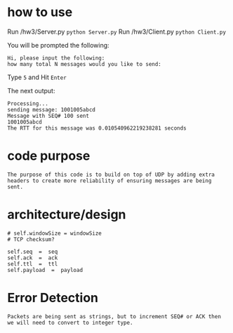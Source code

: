 
# how to use
Run /hw3/Server.py
```python Server.py```
Run /hw3/Client.py 
```python Client.py```

You will be prompted the following:
```
Hi, please input the following:
how many total N messages would you like to send:
```
Type `5` and Hit `Enter`

The next output:
```
Processing...
sending message: 1001005abcd
Message with SEQ# 100 sent
1001005abcd
The RTT for this message was 0.010540962219238281 seconds
``` 

# code purpose
```
The purpose of this code is to build on top of UDP by adding extra headers to create more reliability of ensuring messages are being sent.
```
# architecture/design
```
# self.windowSize = windowSize
# TCP checksum?

self.seq  =  seq
self.ack  =  ack
self.ttl  =  ttl
self.payload  =  payload
```
# Error Detection
```
Packets are being sent as strings, but to increment SEQ# or ACK then we will need to convert to integer type.
```